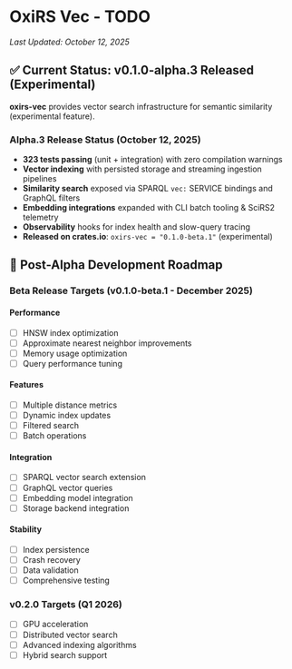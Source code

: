 # OxiRS Vec - TODO

*Last Updated: October 12, 2025*

## ✅ Current Status: v0.1.0-alpha.3 Released (Experimental)

**oxirs-vec** provides vector search infrastructure for semantic similarity (experimental feature).

### Alpha.3 Release Status (October 12, 2025)
- **323 tests passing** (unit + integration) with zero compilation warnings
- **Vector indexing** with persisted storage and streaming ingestion pipelines
- **Similarity search** exposed via SPARQL `vec:` SERVICE bindings and GraphQL filters
- **Embedding integrations** expanded with CLI batch tooling & SciRS2 telemetry
- **Observability** hooks for index health and slow-query tracing
- **Released on crates.io**: `oxirs-vec = "0.1.0-beta.1"` (experimental)

## 🎯 Post-Alpha Development Roadmap

### Beta Release Targets (v0.1.0-beta.1 - December 2025)

#### Performance
- [ ] HNSW index optimization
- [ ] Approximate nearest neighbor improvements
- [ ] Memory usage optimization
- [ ] Query performance tuning

#### Features
- [ ] Multiple distance metrics
- [ ] Dynamic index updates
- [ ] Filtered search
- [ ] Batch operations

#### Integration
- [ ] SPARQL vector search extension
- [ ] GraphQL vector queries
- [ ] Embedding model integration
- [ ] Storage backend integration

#### Stability
- [ ] Index persistence
- [ ] Crash recovery
- [ ] Data validation
- [ ] Comprehensive testing

### v0.2.0 Targets (Q1 2026)
- [ ] GPU acceleration
- [ ] Distributed vector search
- [ ] Advanced indexing algorithms
- [ ] Hybrid search support